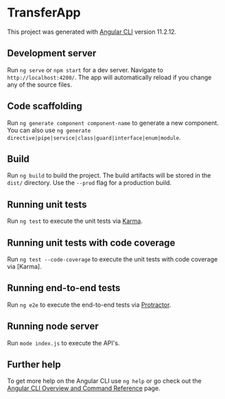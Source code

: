 # TransferApp

This project was generated with [Angular CLI](https://github.com/angular/angular-cli) version 11.2.12.

## Development server

Run `ng serve` or `npm start` for a dev server. Navigate to `http://localhost:4200/`. The app will automatically reload if you change any of the source files.

## Code scaffolding

Run `ng generate component component-name` to generate a new component. You can also use `ng generate directive|pipe|service|class|guard|interface|enum|module`.

## Build

Run `ng build` to build the project. The build artifacts will be stored in the `dist/` directory. Use the `--prod` flag for a production build.

## Running unit tests

Run `ng test` to execute the unit tests via [Karma](https://karma-runner.github.io).

## Running unit tests with code coverage

Run `ng test --code-coverage` to execute the unit tests with code coverage via [Karma].

## Running end-to-end tests

Run `ng e2e` to execute the end-to-end tests via [Protractor](http://www.protractortest.org/).

## Running node server

Run `mode index.js` to execute the API's.

## Further help

To get more help on the Angular CLI use `ng help` or go check out the [Angular CLI Overview and Command Reference](https://angular.io/cli) page.
